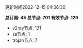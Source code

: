 更新时间2022-12-15 04:36:30

**总订阅: 45**
**总节点: 701**
**有效节点: 129**
- v2ray节点: 121
- ss节点: 1
- trojan节点: 7
